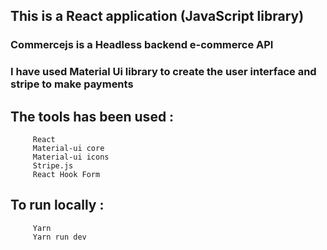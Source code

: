 ## This is a React application (JavaScript library)

### Commercejs is a Headless backend e-commerce API

 
### I have used Material Ui library to create the user interface and stripe to make payments
### 


## The tools has been used :
```
     React
     Material-ui core
     Material-ui icons
     Stripe.js
     React Hook Form
```

## To run locally :
```
     Yarn
     Yarn run dev
```
